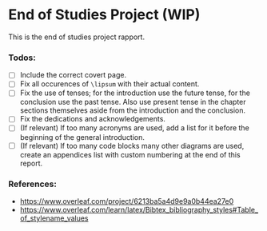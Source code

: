 # End of Studies Project (WIP)

This is the end of studies project rapport.

### **Todos:**

- [ ] Include the correct covert page.
- [ ] Fix all occurences of `\lipsum` with their actual content.
- [ ] Fix the use of tenses; for the introduction use the future tense, for the conclusion use the past tense. Also use present tense in the chapter sections themselves aside from the introduction and the conclusion.
- [ ] Fix the dedications and acknowledgements.
- [ ] (If relevant) If too many acronyms are used, add a list for it before the beginning of the general introduction.
- [ ] (If relevant) If too many code blocks many other diagrams are used, create an appendices list with custom numbering at the end of this report.

### **References:**

- https://www.overleaf.com/project/6213ba5a4d9e9a0b44ea27e0
- https://www.overleaf.com/learn/latex/Bibtex_bibliography_styles#Table_of_stylename_values
